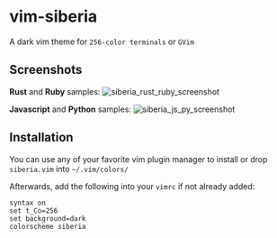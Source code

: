 # vim-siberia

A dark vim theme for `256-color terminals` or `GVim`

## Screenshots
**Rust** and **Ruby** samples:
![siberia_rust_ruby_screenshot](https://user-images.githubusercontent.com/22797257/72674494-37ca3100-3a6f-11ea-90e3-59f5bd6a9deb.png)


**Javascript** and **Python** samples:
![siberia_js_py_screenshot](https://user-images.githubusercontent.com/22797257/72674489-297c1500-3a6f-11ea-85f6-052b3e654c52.png)

## Installation
You can use any of your favorite vim plugin manager to install or drop `siberia.vim` into `~/.vim/colors/`

Afterwards, add the following into your `vimrc` if not already added:
```vim
syntax on
set t_Co=256
set background=dark
colorscheme siberia
```
